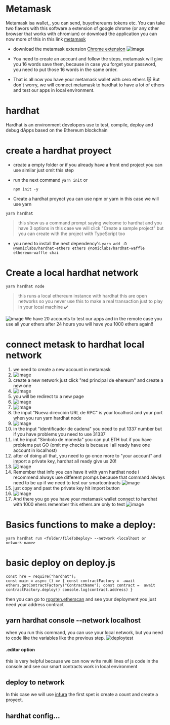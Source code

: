 # Metamask 
Metamask isa wallet,, you can send, buyethereums tokens etc. You can take two flavors with this software
a extension of google chrome (or any other browser that works with chromium) or download the application
you can now more of this in this link [metamask](https://metamask.io/) 

- download the metamask extension [Chrome extension](https://chrome.google.com/webstore/detail/metamask/nkbihfbeogaeaoehlefnkodbefgpgknn?hl=es)
  ![image](https://user-images.githubusercontent.com/47333561/175612507-63df1f5a-b6d9-4ef6-8690-3c0878dfc3a8.png)

- You need to create an account and follow the steps, metamask will give you 16 words save them, because in case you forget your password, you need to put those 16 words in the same order.

- That is all now you have your metamask wallet with cero ethers 😿 But don't worry, we will connect metamask to hardhat to have a lot of ethers and test our apps in local environment.
 
# hardhat 
Hardhat is an environment developers use to test, compile, deploy and debug dApps based on the Ethereum blockchain

# create a hardhat proyect
 - create a empty folder or if you already have a front end project you can use similar just omit this step

 - run the next command 
    ``
    yarn init
    ``
    or

    ``
     npm init -y
    ``

  - Create a hardhat proyect you can use npm or yarn in this case we will use yarn

  ``
   yarn hardhat 
  ``
  >this show us a command prompt saying welcome to hardhat and you have 3 options  in this case we will click "Create a sample project" but you can create with the project  with  TypeScript too

  - you need to install the next dependency's
  ``
   yarn add -D @nomiclabs/hardhat-ethers ethers @nomiclabs/hardhat-waffle ethereum-waffle chai
  `` 
# Create a local hardhat network

``
  yarn hardhat node
``
>this runs a local ethereum instance with hardhat this are open networks so you never use this to make a real transaction just to play in your local machine :heavy_check_mark:

![image](https://user-images.githubusercontent.com/47333561/175613312-e578261d-0870-4741-b3ca-2cddf1f5e137.png)
We have 20 accounts to test our apps and in the remote case you use all your ethers after 24 hours you will have you 1000 ethers again!!

# connect metask to hardhat local network
 1. we need to create a new account in metamask
 2. ![image](https://user-images.githubusercontent.com/47333561/175614233-cda089a6-bd3c-4e08-8477-72005687e9b4.png)
 3. create a new network just click "red principal de ehereum" and create a new one
 4. ![image](https://user-images.githubusercontent.com/47333561/175614528-0ab0c736-b399-495a-a9e9-e92028448f23.png)
 5. you will be redirect to a new page 
 6. ![image](https://user-images.githubusercontent.com/47333561/175614729-4cad88a3-ff81-4515-94e8-1c294cd3da9e.png)
 7. ![image](https://user-images.githubusercontent.com/47333561/175615218-d1232633-69b0-4368-9199-92c4720c2cdd.png)
 8. the input "Nueva dirección URL de RPC" is your localhost and your port when you run yarn hardhat node 
 9. ![image](https://user-images.githubusercontent.com/47333561/175616025-86e7ddbb-6db8-4fb9-9dd2-f306d489df02.png)
 10. in the input "identificador de cadena" you need to put 1337 number but if you have problems you need to use 31337
 11. int he input "Símbolo de moneda" you can put ETH but if you have problems put GO (omit my checks is because i all ready have one account in localhost)
 12. after of doing all that, you need to go once more to "your account" and import a private key,  hardhat all ready give us 20!
 13. ![image](https://user-images.githubusercontent.com/47333561/175617457-49e1f5b9-947b-4145-8fb1-3659e03f120c.png)
 14. Remember that info you can have it with yarn hardhat node i recommend always use different promps because that command always need to be up if we need to test our smartcontracts ![image](https://user-images.githubusercontent.com/47333561/175616593-565b084c-b2e9-4269-8569-4de111a1b4a1.png)
 15. just copy and past the private key hit import button
 16. ![image](https://user-images.githubusercontent.com/47333561/175617700-d2e36145-79e5-454d-9412-97dd557e7ec7.png)
 17. And there you go you have your metamask wallet connect to hardhat with 1000 ehers remember this ethers are only to test ![image](https://user-images.githubusercontent.com/47333561/175617839-139c6c95-c2fd-4434-92f0-ea409ef36a2c.png)






 


# Basics functions to make a deploy:
``
 yarn hardhat run <folder/fileToDeploy> --network <localhost or network-name>
``
# basic deploy on deploy.js
``
 const hre = require("hardhat");
``
<br/>
 ``
  const main = async () => {
  const contractFactory =  await ethers.getContractFactory("ContractName");
  const contract =  await contractFactory.deploy()
  console.log(contract.address)
 }
 ``


then you can go to [ropsten.etherscan](https://ropsten.etherscan.io/) and see your deployment 
you just need your address contract 



## yarn hardhat console --network localhost
when you run this command, you can use your local network, but you need to code like the variables like the previous step.
![deploytest](https://user-images.githubusercontent.com/47333561/174470648-170611f0-2bdc-44a8-8bfa-ffb25de375a1.png)

#### .editor option 
this is very helpful because we can now  write multi lines of  js code in the console and see our smart contracts work in local environment

## deploy to network 
In this case we will use [infura](https://infura.io/)
the first spet is create a count and create a proyect.


## hardhat config...
